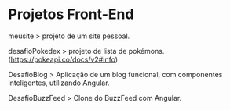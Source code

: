 # Projetos Front-End

meusite > projeto de um site pessoal.

desafioPokedex > projeto de lista de pokémons.
(https://pokeapi.co/docs/v2#info)

DesafioBlog > Aplicação de um blog funcional, com componentes inteligentes, utilizando Angular.

DesafioBuzzFeed > Clone do BuzzFeed com Angular.